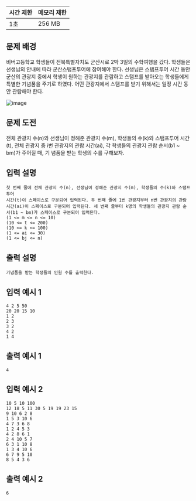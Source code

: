 | 시간 제한 | 메모리 제한 |
| --- | --- |
| 1초 | 256 MB |

## 문제 배경

비버고등학교 학생들이 전북특별자치도 군산시로 2박 3일의 수학여행을 갔다. 학생들은 선생님의
안내에 따라 군산스탬프투어에 참여해야 한다. 선생님은 스탬프투어 시간 동안 군산의 관광지 중에서 학생이 원하는 관광지를 관람하고 스탬프를 받아오는 학생들에게 특별한 기념품을 주기로 하였다. 어떤 관광지에서 스탬프를 받기 위해서는 일정 시간 동안 관람해야 한다.

![image](https://github.com/wkdtjdwns/Python/assets/128266768/22f24b7c-92a7-467a-b19c-853e690713a8)

## 문제 도전

전체 관광지 수(n)와 선생님이 정해준 관광지 수(m), 학생들의 수(k)와 스탬프투어 시간(t), 전체
관광지 중 i번 관광지의 관람 시간(ai), 각 학생들의 관광지 관람 순서(b1 ~ bm)가 주어질 때, 기
념품을 받는 학생의 수를 구해보자.

## **입력 설명**

```
첫 번째 줄에 전체 관광지 수(n), 선생님이 정해준 관광지 수(m), 학생들의 수(k)와 스탬프투어
시간(t)이 스페이스로 구분되어 입력된다. 두 번째 줄에 1번 관광지부터 n번 관광지의 관람 시간(ai)이 스페이스로 구분되어 입력된다. 세 번째 줄부터 k명의 학생들의 관광지 관람 순서(b1 ~ bm)가 스페이스로 구분되어 입력된다.
(1 <= m <= n <= 10)
(10 <= t <= 200)
(10 <= k <= 100)
(1 <= ai <= 30)
(1 <= bj <= n)
```

## 출력 **설명**

```
기념품을 받는 학생들의 인원 수를 출력한다.
```

## **입력 예시 1**

```
4 2 5 50
20 20 15 10
1 2
2 3
3 2
4 2
1 4
```

## **출력 예시 1**

```
4
```

## **입력 예시 2**

```
10 5 10 100
12 18 5 11 30 5 19 19 23 15
9 10 6 2 8
1 5 3 10 6
4 7 3 6 8
1 2 4 5 3
4 2 8 6 1
2 4 10 5 7
6 3 1 10 8
1 3 4 10 6
6 7 9 5 10
8 5 4 3 6
```

## **출력 예시 2**

```
6
```
